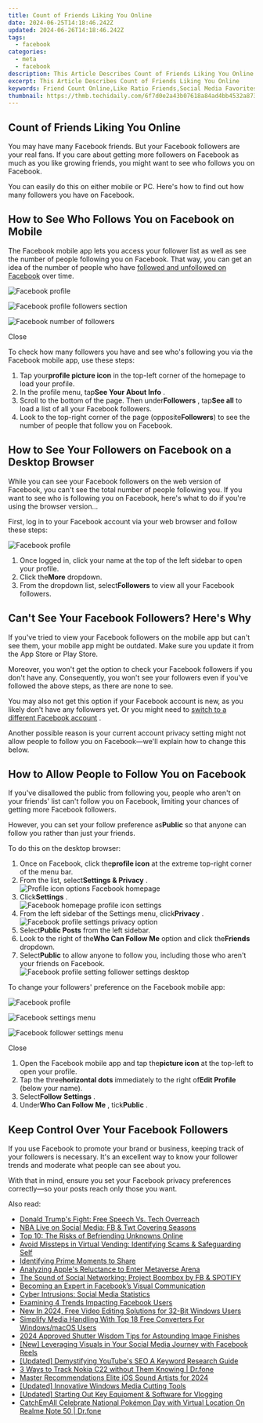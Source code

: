 ```yaml
---
title: Count of Friends Liking You Online
date: 2024-06-25T14:18:46.242Z
updated: 2024-06-26T14:18:46.242Z
tags:
  - facebook
categories:
  - meta
  - facebook
description: This Article Describes Count of Friends Liking You Online
excerpt: This Article Describes Count of Friends Liking You Online
keywords: Friend Count Online,Like Ratio Friends,Social Media Favorites,Online Likes Tally,Peer Like Numbers,Virtual Friendships,Network Likes Total
thumbnail: https://thmb.techidaily.com/6f7d0e2a43b07618a84ad4bb4532a87360d4eb5cc4017e6eac185e39f8838773.jpg
---
```


## Count of Friends Liking You Online

 You may have many Facebook friends. But your Facebook followers are your real fans. If you care about getting more followers on Facebook as much as you like growing friends, you might want to see who follows you on Facebook.

 You can easily do this on either mobile or PC. Here's how to find out how many followers you have on Facebook.

## How to See Who Follows You on Facebook on Mobile

 The Facebook mobile app lets you access your follower list as well as see the number of people following you on Facebook. That way, you can get an idea of the number of people who have [followed and unfollowed on Facebook](https://www.makeuseof.com/tag/unfollow-follow-facebook/) over time.

![Facebook profile](https://static1.makeuseofimages.com/wordpress/wp-content/uploads/2022/09/Facebook-profile.jpeg)

![Facebook profile followers section](https://static1.makeuseofimages.com/wordpress/wp-content/uploads/2022/09/Facebook-profile-followers-section-1.jpeg)

![Facebook number of followers](https://static1.makeuseofimages.com/wordpress/wp-content/uploads/2022/09/-Facebook-number-of-followers.jpeg)

Close

 To check how many followers you have and see who's following you via the Facebook mobile app, use these steps:

1. Tap your**profile picture icon** in the top-left corner of the homepage to load your profile.
2. In the profile menu, tap**See Your About Info** .
3. Scroll to the bottom of the page. Then under**Followers** , tap**See all** to load a list of all your Facebook followers.
4. Look to the top-right corner of the page (opposite**Followers**) to see the number of people that follow you on Facebook.

## How to See Your Followers on Facebook on a Desktop Browser

 While you can see your Facebook followers on the web version of Facebook, you can't see the total number of people following you. If you want to see who is following you on Facebook, here's what to do if you're using the browser version...

 First, log in to your Facebook account via your web browser and follow these steps:

![Facebook profile](https://static1.makeuseofimages.com/wordpress/wp-content/uploads/2023/05/facebook-profile.jpg)

1. Once logged in, click your name at the top of the left sidebar to open your profile.
2. Click the**More** dropdown.
3. From the dropdown list, select**Followers** to view all your Facebook followers.

## Can't See Your Facebook Followers? Here's Why

 If you've tried to view your Facebook followers on the mobile app but can't see them, your mobile app might be outdated. Make sure you update it from the App Store or Play Store.

 Moreover, you won't get the option to check your Facebook followers if you don't have any. Consequently, you won't see your followers even if you've followed the above steps, as there are none to see.

 You may also not get this option if your Facebook account is new, as you likely don't have any followers yet. Or you might need to [switch to a different Facebook account](https://www.makeuseof.com/tag/quickly-switch-facebook-profiles/) .

 Another possible reason is your current account privacy setting might not allow people to follow you on Facebook—we'll explain how to change this below.

## How to Allow People to Follow You on Facebook

 If you've disallowed the public from following you, people who aren't on your friends' list can't follow you on Facebook, limiting your chances of getting more Facebook followers.

 However, you can set your follow preference as**Public** so that anyone can follow you rather than just your friends.

To do this on the desktop browser:

1. Once on Facebook, click the**profile icon** at the extreme top-right corner of the menu bar.
2. From the list, select**Settings & Privacy** .  
![Profile icon options Facebook homepage](https://static1.makeuseofimages.com/wordpress/wp-content/uploads/2023/05/profile-icon-options-facebook-homepage.jpg)
3. Click**Settings** .  
![Facebook homepage profile icon settings](https://static1.makeuseofimages.com/wordpress/wp-content/uploads/2023/05/facebook-homepage-profile-icon-settings.jpg)
4. From the left sidebar of the Settings menu, click**Privacy** .  
![Facebook profile settings privacy option](https://static1.makeuseofimages.com/wordpress/wp-content/uploads/2023/05/facebook-profile-settings-privacy-option.jpg)
5. Select**Public Posts** from the left sidebar.
6. Look to the right of the**Who Can Follow Me** option and click the**Friends** dropdown.
7. Select**Public** to allow anyone to follow you, including those who aren't your friends on Facebook.  
![Facebook profile setting follower settings desktop](https://static1.makeuseofimages.com/wordpress/wp-content/uploads/2023/05/facebook-profile-setting-follower-settings-desktop.jpg)

To change your followers' preference on the Facebook mobile app:

![Facebook profile](https://static1.makeuseofimages.com/wordpress/wp-content/uploads/2022/09/Facebook-profile-2.jpeg)

![Facebook settings menu](https://static1.makeuseofimages.com/wordpress/wp-content/uploads/2022/09/Facebook-settings-menu.jpeg)

![Facebook follower settings menu](https://static1.makeuseofimages.com/wordpress/wp-content/uploads/2022/09/Facebook-follower-settings-menu.jpeg)

Close

1. Open the Facebook mobile app and tap the**picture icon** at the top-left to open your profile.
2. Tap the three**horizontal dots** immediately to the right of**Edit Profile** (below your name).
3. Select**Follow** **Settings** .
4. Under**Who Can Follow Me** , tick**Public** .

## Keep Control Over Your Facebook Followers

 If you use Facebook to promote your brand or business, keeping track of your followers is necessary. It's an excellent way to know your follower trends and moderate what people can see about you.

 With that in mind, ensure you set your Facebook privacy preferences correctly—so your posts reach only those you want.


<ins class="adsbygoogle"
     style="display:block"
     data-ad-format="autorelaxed"
     data-ad-client="ca-pub-7571918770474297"
     data-ad-slot="1223367746"></ins>



<ins class="adsbygoogle"
     style="display:block"
     data-ad-client="ca-pub-7571918770474297"
     data-ad-slot="8358498916"
     data-ad-format="auto"
     data-full-width-responsive="true"></ins>

<span class="atpl-alsoreadstyle">Also read:</span>
<div><ul>
<li><a href="https://facebook.techidaily.com/donald-trumps-fight-free-speech-vs-tech-overreach/"><u>Donald Trump's Fight: Free Speech Vs. Tech Overreach</u></a></li>
<li><a href="https://facebook.techidaily.com/nba-live-on-social-media-fb-and-twt-covering-seasons/"><u>NBA Live on Social Media: FB & Twt Covering Seasons</u></a></li>
<li><a href="https://facebook.techidaily.com/top-10-the-risks-of-befriending-unknowns-online/"><u>Top 10: The Risks of Befriending Unknowns Online</u></a></li>
<li><a href="https://facebook.techidaily.com/avoid-missteps-in-virtual-vending-identifying-scams-and-safeguarding-self/"><u>Avoid Missteps in Virtual Vending: Identifying Scams & Safeguarding Self</u></a></li>
<li><a href="https://facebook.techidaily.com/identifying-prime-moments-to-share/"><u>Identifying Prime Moments to Share</u></a></li>
<li><a href="https://facebook.techidaily.com/analyzing-apples-reluctance-to-enter-metaverse-arena/"><u>Analyzing Apple's Reluctance to Enter Metaverse Arena</u></a></li>
<li><a href="https://facebook.techidaily.com/the-sound-of-social-networking-project-boombox-by-fb-and-spotify/"><u>The Sound of Social Networking: Project Boombox by FB & SPOTIFY</u></a></li>
<li><a href="https://facebook.techidaily.com/becoming-an-expert-in-facebooks-visual-communication/"><u>Becoming an Expert in Facebook’s Visual Communication</u></a></li>
<li><a href="https://facebook.techidaily.com/cyber-intrusions-social-media-statistics/"><u>Cyber Intrusions: Social Media Statistics</u></a></li>
<li><a href="https://facebook.techidaily.com/examining-4-trends-impacting-facebook-users/"><u>Examining 4 Trends Impacting Facebook Users</u></a></li>
<li><a href="https://video-content-creator.techidaily.com/new-in-2024-free-video-editing-solutions-for-32-bit-windows-users/"><u>New In 2024, Free Video Editing Solutions for 32-Bit Windows Users</u></a></li>
<li><a href="https://instagram-video-files.techidaily.com/simplify-media-handling-with-top-18-free-converters-for-windowsmacos-users/"><u>Simplify Media Handling With Top 18 Free Converters For Windows/macOS Users</u></a></li>
<li><a href="https://extra-skills.techidaily.com/2024-approved-shutter-wisdom-tips-for-astounding-image-finishes/"><u>2024 Approved  Shutter Wisdom  Tips for Astounding Image Finishes</u></a></li>
<li><a href="https://facebook-video-files.techidaily.com/new-leveraging-visuals-in-your-social-media-journey-with-facebook-reels/"><u>[New] Leveraging Visuals in Your Social Media Journey with Facebook Reels</u></a></li>
<li><a href="https://youtube-video-recordings.techidaily.com/updated-demystifying-youtubes-seo-a-keyword-research-guide/"><u>[Updated] Demystifying YouTube's SEO  A Keyword Research Guide</u></a></li>
<li><a href="https://android-location-track.techidaily.com/3-ways-to-track-nokia-c22-without-them-knowing-drfone-by-drfone-virtual-android/"><u>3 Ways to Track Nokia C22 without Them Knowing | Dr.fone</u></a></li>
<li><a href="https://extra-guidance.techidaily.com/master-recommendations-elite-ios-sound-artists-for-2024/"><u>Master Recommendations  Elite iOS Sound Artists for 2024</u></a></li>
<li><a href="https://extra-guidance.techidaily.com/updated-innovative-windows-media-cutting-tools/"><u>[Updated] Innovative Windows Media Cutting Tools</u></a></li>
<li><a href="https://extra-approaches.techidaily.com/updated-starting-out-key-equipment-and-software-for-vlogging/"><u>[Updated] Starting Out  Key Equipment & Software for Vlogging</u></a></li>
<li><a href="https://pokemon-go-android.techidaily.com/catchemall-celebrate-national-pokemon-day-with-virtual-location-on-realme-note-50-drfone-by-drfone-virtual-android/"><u>CatchEmAll Celebrate National Pokémon Day with Virtual Location On Realme Note 50 | Dr.fone</u></a></li>
</ul></div>
